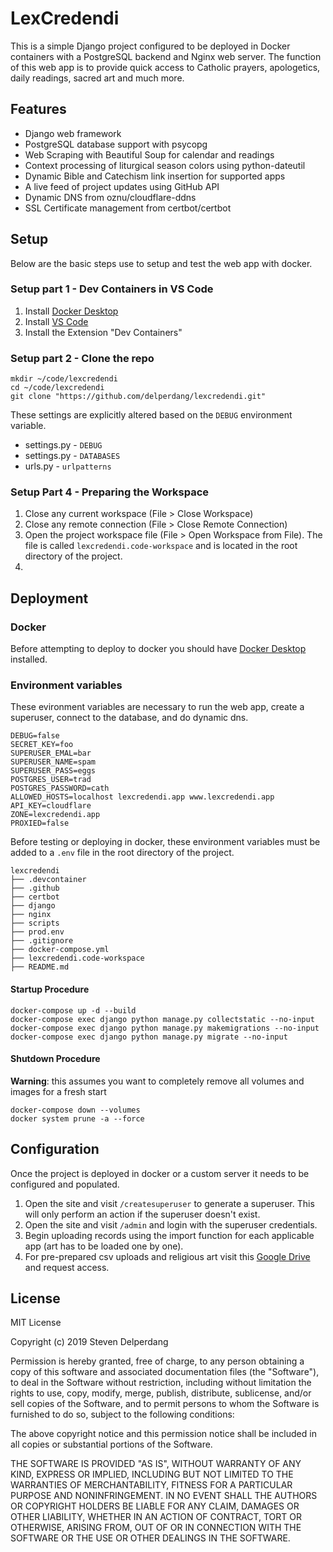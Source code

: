 # LexCredendi

This is a simple Django project configured to be deployed in Docker containers with a PostgreSQL backend and Nginx web server. The function of this web app is to provide quick access to Catholic prayers, apologetics, daily readings, sacred art and much more.

## Features

- Django web framework
- PostgreSQL database support with psycopg
- Web Scraping with Beautiful Soup for calendar and readings
- Context processing of liturgical season colors using python-dateutil
- Dynamic Bible and Catechism link insertion for supported apps
- A live feed of project updates using GitHub API
- Dynamic DNS from oznu/cloudflare-ddns
- SSL Certificate management from certbot/certbot 

## Setup

Below are the basic steps use to setup and test the web app with docker.

### Setup part 1 - Dev Containers in VS Code

1) Install [Docker Desktop](https://www.docker.com/products/docker-desktop/)
2) Install [VS Code](https://code.visualstudio.com/)
3) Install the Extension "Dev Containers"

### Setup part 2 - Clone the repo

```
mkdir ~/code/lexcredendi
cd ~/code/lexcredendi
git clone "https://github.com/delperdang/lexcredendi.git"
```

These settings are explicitly altered based on the `DEBUG` environment variable.

- settings.py - `DEBUG`
- settings.py - `DATABASES`
- urls.py - `urlpatterns`

### Setup Part 4 - Preparing the Workspace

1) Close any current workspace (File > Close Workspace)
2) Close any remote connection (File > Close Remote Connection)
3) Open the project workspace file (File > Open Workspace from File). The file is called `lexcredendi.code-workspace` and is located in the root directory of the project.
4) 

## Deployment

### Docker

Before attempting to deploy to docker you should have [Docker Desktop](https://www.docker.com/products/docker-desktop/) installed.

### Environment variables

These evironment variables are necessary to run the web app, create a superuser, connect to the database, and do dynamic dns.

```
DEBUG=false
SECRET_KEY=foo
SUPERUSER_EMAL=bar
SUPERUSER_NAME=spam
SUPERUSER_PASS=eggs
POSTGRES_USER=trad
POSTGRES_PASSWORD=cath
ALLOWED_HOSTS=localhost lexcredendi.app www.lexcredendi.app
API_KEY=cloudflare
ZONE=lexcredendi.app
PROXIED=false
```

Before testing or deploying in docker, these environment variables must be added to a `.env` file in the root directory of the project.

```
lexcredendi
├── .devcontainer
├── .github
├── certbot
├── django
├── nginx
├── scripts
├── prod.env
├── .gitignore
├── docker-compose.yml
├── lexcredendi.code-workspace
├── README.md
```


#### Startup Procedure

```
docker-compose up -d --build
docker-compose exec django python manage.py collectstatic --no-input
docker-compose exec django python manage.py makemigrations --no-input
docker-compose exec django python manage.py migrate --no-input
```

#### Shutdown Procedure

**Warning**: this assumes you want to completely remove all volumes and images for a fresh start

```
docker-compose down --volumes
docker system prune -a --force
```

## Configuration

Once the project is deployed in docker or a custom server it needs to be configured and populated.

1. Open the site and visit `/createsuperuser` to generate a superuser. This will only perform an action if the superuser doesn't exist.
2. Open the site and visit `/admin` and login with the superuser credentials.
3. Begin uploading records using the import function for each applicable app (art has to be loaded one by one).
4. For pre-prepared csv uploads and religious art visit this [Google Drive](https://drive.google.com/drive/folders/1TffGjIoL3h4bUeAUnZdR_Pn1_Ob9BoOa) and request access.

## License

MIT License

Copyright (c) 2019 Steven Delperdang

Permission is hereby granted, free of charge, to any person obtaining a copy
of this software and associated documentation files (the "Software"), to deal
in the Software without restriction, including without limitation the rights
to use, copy, modify, merge, publish, distribute, sublicense, and/or sell
copies of the Software, and to permit persons to whom the Software is
furnished to do so, subject to the following conditions:

The above copyright notice and this permission notice shall be included in all
copies or substantial portions of the Software.

THE SOFTWARE IS PROVIDED "AS IS", WITHOUT WARRANTY OF ANY KIND, EXPRESS OR
IMPLIED, INCLUDING BUT NOT LIMITED TO THE WARRANTIES OF MERCHANTABILITY,
FITNESS FOR A PARTICULAR PURPOSE AND NONINFRINGEMENT. IN NO EVENT SHALL THE
AUTHORS OR COPYRIGHT HOLDERS BE LIABLE FOR ANY CLAIM, DAMAGES OR OTHER
LIABILITY, WHETHER IN AN ACTION OF CONTRACT, TORT OR OTHERWISE, ARISING FROM,
OUT OF OR IN CONNECTION WITH THE SOFTWARE OR THE USE OR OTHER DEALINGS IN THE
SOFTWARE.
